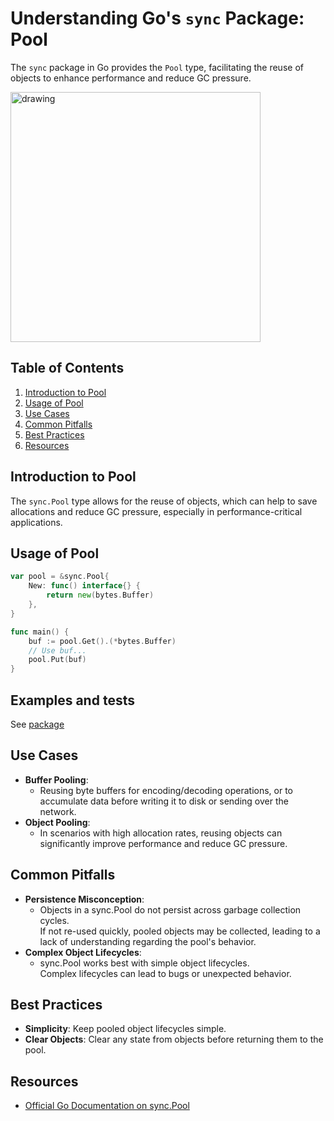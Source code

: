 # Understanding Go's `sync` Package: Pool

The `sync` package in Go provides the `Pool` type, facilitating the reuse of objects to enhance performance and reduce GC pressure.

<img src="../../../../docs/images/gopher_pool.png" alt="drawing" height="400"/>

## Table of Contents

1. [Introduction to Pool](#introduction)
2. [Usage of Pool](#usage)
3. [Use Cases](#use-cases)
4. [Common Pitfalls](#common-pitfalls)
5. [Best Practices](#best-practices)
6. [Resources](#resources)

## Introduction to Pool

The `sync.Pool` type allows for the reuse of objects, which can help to save allocations and reduce GC pressure,
especially in performance-critical applications.

## Usage of Pool

```go
var pool = &sync.Pool{
    New: func() interface{} {
        return new(bytes.Buffer)
    },
}

func main() {
    buf := pool.Get().(*bytes.Buffer)
    // Use buf...
    pool.Put(buf)
}
```

## Examples and tests

See [package](.)

## Use Cases

- **Buffer Pooling**:
    - Reusing byte buffers for encoding/decoding operations, or to accumulate data before writing it to disk or sending
      over the network.
- **Object Pooling**:
    - In scenarios with high allocation rates, reusing objects can significantly improve performance and reduce GC
      pressure.

## Common Pitfalls

- **Persistence Misconception**:
    - Objects in a sync.Pool do not persist across garbage collection cycles.  
      If not re-used quickly, pooled objects may be collected, leading to a lack of understanding regarding the pool's
      behavior.
- **Complex Object Lifecycles**:
    - sync.Pool works best with simple object lifecycles.  
      Complex lifecycles can lead to bugs or unexpected behavior.

## Best Practices

- **Simplicity**: Keep pooled object lifecycles simple.
- **Clear Objects**: Clear any state from objects before returning them to the pool.

## Resources

- [Official Go Documentation on sync.Pool](https://pkg.go.dev/sync#Pool)